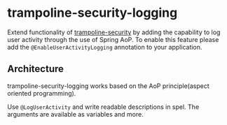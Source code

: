 # trampoline-security-logging

Extend functionality of [trampoline-security](../trampoline-security) by adding the capability to log user activity through the use of Spring AoP.
To enable this feature please add the `@EnableUserActivityLogging` annotation to your application.


## Architecture

trampoline-security-logging works based on the AoP principle(aspect oriented programming).

Use `@LogUserActivity` and write readable descriptions in spel. The arguments are available as variables and more.